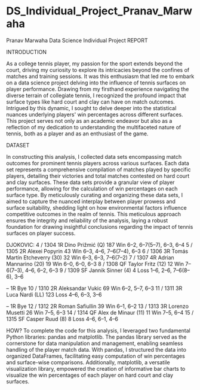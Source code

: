 # DS_Individual_Project_Pranav_Marwaha
Pranav Marwaha
Data Science
Individual Project REPORT

INTRODUCTION

As a college tennis player, my passion for the sport extends beyond the court, driving my curiosity to explore its intricacies beyond the confines of matches and training sessions. It was this enthusiasm that led me to embark on a data science project delving into the influence of tennis surfaces on player performance. Drawing from my firsthand experience navigating the diverse terrain of collegiate tennis, I recognized the profound impact that surface types like hard court and clay can have on match outcomes. Intrigued by this dynamic, I sought to delve deeper into the statistical nuances underlying players' win percentages across different surfaces. This project serves not only as an academic endeavor but also as a reflection of my dedication to understanding the multifaceted nature of tennis, both as a player and as an enthusiast of the game.



DATASET

In constructing this analysis, I collected data sets encompassing match outcomes for prominent tennis players across various surfaces. Each data set represents a comprehensive compilation of matches played by specific players, detailing their victories and total matches contested on hard court and clay surfaces. These data sets provide a granular view of player performance, allowing for the calculation of win percentages on each surface type. By meticulously curating and organizing these data sets, I aimed to capture the nuanced interplay between player prowess and surface suitability, shedding light on how environmental factors influence competitive outcomes in the realm of tennis. This meticulous approach ensures the integrity and reliability of the analysis, laying a robust foundation for drawing insightful conclusions regarding the impact of tennis surfaces on player success.	



DJOKOVIC: 
4 / 1304
1R
 Dino Prižmić (Q)
187
Win
6–2, 6–7(5–7), 6–3, 6–4
5 / 1305
2R
 Alexei Popyrin
43
Win
6–3, 4–6, 7–6(7–4), 6–3
6 / 1306
3R
 Tomás Martín Etcheverry (30)
32
Win
6–3, 6–3, 7–6(7–2)
7 / 1307
4R
 Adrian Mannarino (20)
19
Win
6–0, 6–0, 6–3
8 / 1308
QF
 Taylor Fritz (12)
12
Win
7–6(7–3), 4–6, 6–2, 6–3
9 / 1309
SF
 Jannik Sinner (4)
4
Loss
1–6, 2–6, 7–6(8–6), 3–6



–
1R
Bye
10 / 1310
2R
 Aleksandar Vukic
69
Win
6–2, 5–7, 6–3
11 / 1311
3R
 Luca Nardi (LL)
123
Loss
4–6, 6–3, 3–6



–
1R
Bye
12 / 1312
2R
 Roman Safiullin
39
Win
6–1, 6–2
13 / 1313
3R
 Lorenzo Musetti
26
Win
7–5, 6–3
14 / 1314
QF
 Alex de Minaur (11)
11
Win
7–5, 6–4
15 / 1315
SF
 Casper Ruud (8)
8
Loss
4–6, 6–1, 4–6




HOW?
To complete the code for this analysis, I leveraged two fundamental Python libraries: pandas and matplotlib. The pandas library served as the cornerstone for data manipulation and management, enabling seamless handling of the player match data. With pandas, I structured the data into organized DataFrames, facilitating easy computation of win percentages and surface-wise comparisons. Additionally, matplotlib, a versatile visualization library, empowered the creation of informative bar charts to visualize the win percentages of each player on hard court and clay surfaces. 
	

